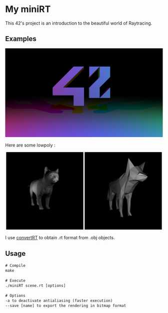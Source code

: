# My miniRT 
This 42's project is an introduction to the beautiful world of Raytracing.
## Examples

<p align="center">
  <img src="/bitmap/42.png">
</p>

Here are some lowpoly :
<p align="center">
  <img  width=49% src="/bitmap/cat.png">
  <img  width=49% src="/bitmap/fox.png">
</p>
I use <a href="">convertRT</a> to obtain .rt format from .obj objects.

## Usage
```
# Compile
make

# Execute
./miniRT scene.rt [options]

# Options
-a to deactivate antialiasing (faster execution)
--save [name] to export the rendering in bitmap format
```
